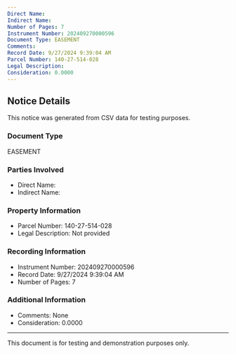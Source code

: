 ```yaml
---
Direct Name: 
Indirect Name: 
Number of Pages: 7
Instrument Number: 202409270000596
Document Type: EASEMENT
Comments: 
Record Date: 9/27/2024 9:39:04 AM
Parcel Number: 140-27-514-028
Legal Description: 
Consideration: 0.0000
---
```


## Notice Details

This notice was generated from CSV data for testing purposes.

### Document Type
EASEMENT

### Parties Involved
- Direct Name: 
- Indirect Name: 

### Property Information
- Parcel Number: 140-27-514-028
- Legal Description: Not provided

### Recording Information
- Instrument Number: 202409270000596
- Record Date: 9/27/2024 9:39:04 AM
- Number of Pages: 7

### Additional Information
- Comments: None
- Consideration: 0.0000

---

This document is for testing and demonstration purposes only.

